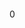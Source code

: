 <section>
    <a href="/" title="normal homepage"><svg xmlns="http://www.w3.org/2000/svg" class="icon icon-normal"><use href="/icons.svg#normal"></use></svg></a>
    <div>
        <p class="header-cart">0</p>
        <svg xmlns="http://www.w3.org/2000/svg" class="icon icon-cone"><use href="/icons.svg#cone"></use></svg>
    </p>
</section>